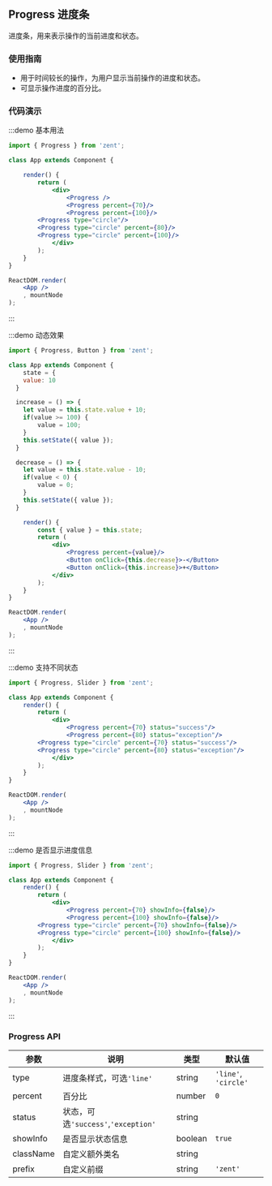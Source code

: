 ## Progress 进度条

进度条，用来表示操作的当前进度和状态。

### 使用指南

-  用于时间较长的操作，为用户显示当前操作的进度和状态。
-  可显示操作进度的百分比。

### 代码演示
:::demo 基本用法
```jsx
import { Progress } from 'zent';

class App extends Component {

	render() {
		return (
			<div>
				<Progress />
				<Progress percent={70}/>
				<Progress percent={100}/>
        <Progress type="circle"/>
        <Progress type="circle" percent={80}/>
        <Progress type="circle" percent={100}/>
			</div>
		);
	}
}

ReactDOM.render(
	<App />
	, mountNode
);
```
:::

:::demo 动态效果
```jsx
import { Progress, Button } from 'zent';

class App extends Component {
	state = {
    value: 10
  }

  increase = () => {
  	let value = this.state.value + 10;
  	if(value >= 100) {
  		value = 100;
  	}
    this.setState({ value });
  }

  decrease = () => {
  	let value = this.state.value - 10;
  	if(value < 0) {
  		value = 0;
  	}
    this.setState({ value });
  }

	render() {
		const { value } = this.state;
		return (
			<div>
				<Progress percent={value}/>
				<Button onClick={this.decrease}>-</Button>
				<Button onClick={this.increase}>+</Button>
			</div>
		);
	}
}

ReactDOM.render(
	<App />
	, mountNode
);
```
:::

:::demo 支持不同状态
```jsx
import { Progress, Slider } from 'zent';

class App extends Component {
	render() {
		return (
			<div>
				<Progress percent={70} status="success"/>
				<Progress percent={80} status="exception"/>
        <Progress type="circle" percent={70} status="success"/>
        <Progress type="circle" percent={80} status="exception"/>
			</div>
		);
	}
}

ReactDOM.render(
	<App />
	, mountNode
);
```
:::

:::demo 是否显示进度信息
```jsx
import { Progress, Slider } from 'zent';

class App extends Component {
	render() {
		return (
			<div>
				<Progress percent={70} showInfo={false}/>
				<Progress percent={100} showInfo={false}/>
        <Progress type="circle" percent={70} showInfo={false}/>
        <Progress type="circle" percent={100} showInfo={false}/>
			</div>
		);
	}
}

ReactDOM.render(
	<App />
	, mountNode
);
```
:::

### Progress API

| 参数           | 说明                | 类型             | 默认值                 |
| ------------ | ----------------- | -------------- | ------------------- |
| type | 进度条样式，可选`'line'` | string | `'line'`, `'circle'` |
| percent | 百分比 | number     | `0` |
| status | 状态，可选`'success'`,`'exception'` | string|  |
| showInfo | 是否显示状态信息 | boolean | `true`  |
| className    | 自定义额外类名           | string         |                     |
| prefix       | 自定义前缀             | string         | `'zent'`            |


<style>
.zent-progress {
	margin-bottom: 10px;
}
.zent-progress-circle {
  margin-right: 10px;
}
</style>
